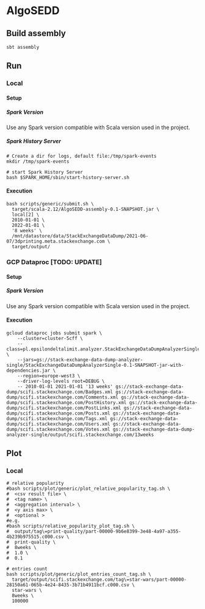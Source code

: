 # AlgoSEDD

## Build assembly
```shell script
sbt assembly
```

## Run
### Local
#### Setup
##### Spark Version
Use any Spark version compatible with Scala version used in the project.

##### Spark History Server
```shell script
# Create a dir for logs, default file:/tmp/spark-events
mkdir /tmp/spark-events

# start Spark History Server
bash $SPARK_HOME/sbin/start-history-server.sh
```

#### Execution
```shell script
bash scripts/generic/submit.sh \
  target/scala-2.12/AlgoSEDD-assembly-0.1-SNAPSHOT.jar \ 
  local[2] \
  2010-01-01 \
  2022-01-01 \
  '8 weeks' \
  /mnt/datastore/data/StackExchangeDataDump/2021-06-07/3dprinting.meta.stackexchange.com \
  target/output/
```

### GCP Dataproc [TODO: UPDATE]
#### Setup
##### Spark Version
Use any Spark version compatible with Scala version used in the project.

#### Execution
```shell script
gcloud dataproc jobs submit spark \
    --cluster=cluster-5cff \
    --class=pl.epsilondeltalimit.analyzer.StackExchangeDataDumpAnalyzerSingle \
    --jars=gs://stack-exchange-data-dump-analyzer-single/StackExchangeDataDumpAnalyzerSingle-0.1-SNAPSHOT-jar-with-dependencies.jar \
    --region=europe-west3 \
    --driver-log-levels root=DEBUG \
    -- 2010-01-01 2021-01-01 '13 weeks' gs://stack-exchange-data-dump/scifi.stackexchange.com/Badges.xml gs://stack-exchange-data-dump/scifi.stackexchange.com/Comments.xml gs://stack-exchange-data-dump/scifi.stackexchange.com/PostHistory.xml gs://stack-exchange-data-dump/scifi.stackexchange.com/PostLinks.xml gs://stack-exchange-data-dump/scifi.stackexchange.com/Posts.xml gs://stack-exchange-data-dump/scifi.stackexchange.com/Tags.xml gs://stack-exchange-data-dump/scifi.stackexchange.com/Users.xml gs://stack-exchange-data-dump/scifi.stackexchange.com/Votes.xml gs://stack-exchange-data-dump-analyzer-single/output/scifi.stackexchange.com/13weeks
```

## Plot
### Local
```shell script
# relative popularity
#bash scripts/plot/generic/plot_relative_popularity_tag.sh \
#  <csv result file> \
#  <tag name> \
#  <aggregation interval> \
#  <y axis max> \
#  <optional >
#e.g.
#bash scripts/relative_popularity_plot_tag.sh \
#  output/tag\=print-quality/part-00000-9b6e8399-3e48-4a97-a355-4b239b975515.c000.csv \
#  print-quality \
#  8weeks \
#  1.0 \
#  0.1

# entries count
bash scripts/plot/generic/plot_entries_count_tag.sh \
  target/output/scifi.stackexchange.com/tag\=star-wars/part-00000-28150a61-065b-4e24-8435-3b71b4911bcf.c000.csv \
  star-wars \
  8weeks \
  100000
```